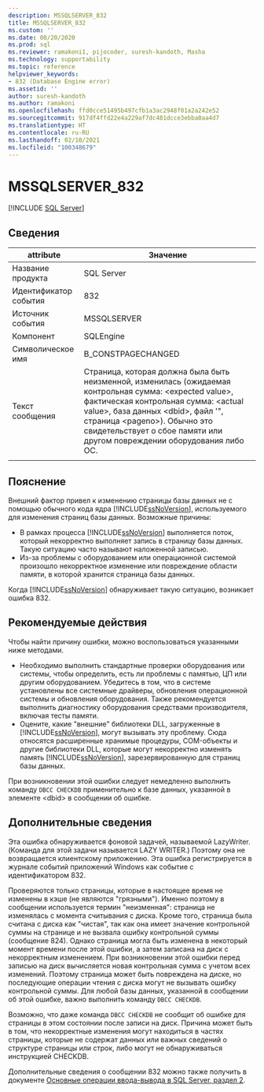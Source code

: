 ```yaml
---
description: MSSQLSERVER_832
title: MSSQLSERVER_832
ms.custom: ''
ms.date: 08/20/2020
ms.prod: sql
ms.reviewer: ramakoni1, pijocoder, suresh-kandoth, Masha
ms.technology: supportability
ms.topic: reference
helpviewer_keywords:
- 832 (Database Engine error)
ms.assetid: ''
author: suresh-kandoth
ms.author: ramakoni
ms.openlocfilehash: ffd0cce51495b497cfb1a3ac2948f01a2a242e52
ms.sourcegitcommit: 917df4ffd22e4a229af7dc481dcce3ebba0aa4d7
ms.translationtype: HT
ms.contentlocale: ru-RU
ms.lasthandoff: 02/10/2021
ms.locfileid: "100348679"
---
```

# <a name="mssqlserver_832"></a>MSSQLSERVER_832
 [!INCLUDE [SQL Server](../../includes/applies-to-version/sqlserver.md)]

## <a name="details"></a>Сведения

|attribute|Значение|
|---|---|
|Название продукта|SQL Server|
|Идентификатор события|832|
|Источник события|MSSQLSERVER|
|Компонент|SQLEngine|
|Символическое имя|B_CONSTPAGECHANGED|
|Текст сообщения|Страница, которая должна была быть неизменной, изменилась (ожидаемая контрольная сумма: \<expected value>, фактическая контрольная сумма: \<actual value>, база данных \<dbid>, файл \'<filename>", страница \<pageno>). Обычно это свидетельствует о сбое памяти или другом повреждении оборудования либо ОС.|
||

## <a name="explanation"></a>Пояснение

Внешний фактор привел к изменению страницы базы данных не с помощью обычного кода ядра [!INCLUDE[ssNoVersion](../../includes/ssnoversion-md.md)], используемого для изменения страниц базы данных.  Возможные причины:  

- В рамках процесса [!INCLUDE[ssNoVersion](../../includes/ssnoversion-md.md)] выполняется поток, который некорректно выполняет запись в страницу базы данных. Такую ситуацию часто называют наложенной записью.
- Из-за проблемы с оборудованием или операционной системой произошло некорректное изменение или повреждение области памяти, в которой хранится страница базы данных.  

Когда [!INCLUDE[ssNoVersion](../../includes/ssnoversion-md.md)] обнаруживает такую ситуацию, возникает ошибка 832.

## <a name="user-action"></a>Рекомендуемые действия

Чтобы найти причину ошибки, можно воспользоваться указанными ниже методами.

- Необходимо выполнить стандартные проверки оборудования или системы, чтобы определить, есть ли проблемы с памятью, ЦП или другим оборудованием. Убедитесь в том, что в системе установлены все системные драйверы, обновления операционной системы и обновления оборудования. Также рекомендуется выполнить диагностику оборудования средствами производителя, включая тесты памяти.
- Оцените, какие "внешние" библиотеки DLL, загруженные в [!INCLUDE[ssNoVersion](../../includes/ssnoversion-md.md)], могут вызывать эту проблему. Сюда относятся расширенные хранимые процедуры, COM-объекты и другие библиотеки DLL, которые могут некорректно изменять память [!INCLUDE[ssNoVersion](../../includes/ssnoversion-md.md)], зарезервированную для страниц базы данных.  

При возникновении этой ошибки следует немедленно выполнить команду `DBCC CHECKDB` применительно к базе данных, указанной в элементе \<dbid> в сообщении об ошибке.

## <a name="more-information"></a>Дополнительные сведения

Эта ошибка обнаруживается фоновой задачей, называемой LazyWriter. (Команда для этой задачи называется LAZY WRITER.) Поэтому она не возвращается клиентскому приложению. Эта ошибка регистрируется в журнале событий приложений Windows как событие с идентификатором 832.  

Проверяются только страницы, которые в настоящее время не изменены в кэше (не являются "грязными"). Именно поэтому в сообщении используется термин "неизменная": страница не изменялась с момента считывания с диска. Кроме того, страница была считана с диска как "чистая", так как она имеет значение контрольной суммы на странице и не вызвала ошибку контрольной суммы (сообщение 824). Однако страница могла быть изменена в некоторый момент времени после этой ошибки, а затем записана на диск с некорректным изменением. При возникновении этой ошибки перед записью на диск вычисляется новая контрольная сумма с учетом всех изменений. Поэтому страница может быть повреждена на диске, но последующие операции чтения с диска могут не вызывать ошибку контрольной суммы. Для любой базы данных, указанной в сообщении об этой ошибке, важно выполнить команду `DBCC CHECKDB`.  

Возможно, что даже команда `DBCC CHECKDB` не сообщит об ошибке для страницы в этом состоянии после записи на диск. Причина может быть в том, что некорректные изменения могут находиться в частях страницы, которые не содержат данных или важных сведений о структуре страницы или строк, либо могут не обнаруживаться инструкцией CHECKDB.  

Дополнительные сведения о сообщении 832 можно также получить в документе [Основные операции ввода-вывода в SQL Server, раздел 2](/previous-versions/sql/sql-server-2005/administrator/cc917726(v=technet.10)).